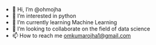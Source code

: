 - 👋 Hi, I’m @ohmojha
- 👀 I’m interested in python
- 🌱 I’m currently learning Machine Learning
- 💞️ I’m looking to collaborate on the field of data science 
- 📫 How to reach me omkumarojha1@gmail.com 

<!---
ohmojha/ohmojha is a ✨ special ✨ repository because its `README.md` (this file) appears on your GitHub profile.
You can click the Preview link to take a look at your changes.
--->
